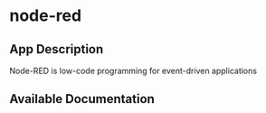 # node-red

## App Description

Node-RED is low-code programming for event-driven applications

## Available Documentation

